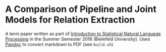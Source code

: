 # A Comparison of Pipeline and Joint Models for Relation Extraction

A term paper written as part of [Introduction to Statistical Natural Language Processing](https://ekvv.uni-bielefeld.de/kvv_publ/publ/vd?id=71311499) in the Summer Semester 2016 (Bielefeld University). Uses [Pandoc](http://pandoc.org/) to convert markdown to PDF (see `build.sh`).
